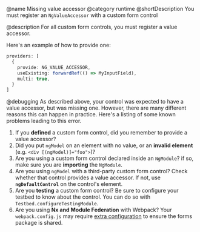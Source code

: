 @name Missing value accessor
@category runtime
@shortDescription You must register an `NgValueAccessor` with a custom form control

@description
For all custom form controls, you must register a value accessor.

Here's an example of how to provide one:

```typescript
providers: [
  {
    provide: NG_VALUE_ACCESSOR,
    useExisting: forwardRef(() => MyInputField),
    multi: true,
  }
]
```

@debugging
As described above, your control was expected to have a value accessor, but was missing one. However, there are many different reasons this can happen in practice. Here's a listing of some known problems leading to this error.

1. If you **defined** a custom form control, did you remember to provide a value accessor?
1. Did you put `ngModel` on an element with no value, or an **invalid element** (e.g. `<div [(ngModel)]="foo">`)?
1. Are you using a custom form control declared inside an `NgModule`? if so, make sure you are **importing** the `NgModule`.
1. Are you using `ngModel` with a third-party custom form control? Check whether that control provides a value accessor. If not, use **`ngDefaultControl`** on the control's element.
1. Are you **testing** a custom form control? Be sure to configure your testbed to know about the control. You can do so with `Testbed.configureTestingModule`.
1. Are you using **Nx and Module Federation** with Webpack? Your `webpack.config.js` may require [extra configuration](https://github.com/angular/angular/issues/43821#issuecomment-1054845431) to ensure the forms package is shared.
